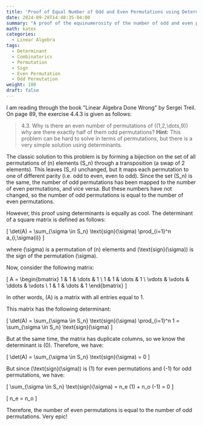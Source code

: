 ```yaml
---
title: 'Proof of Equal Number of Odd and Even Permutations using Determinants'
date: 2024-09-28T14:48:35-04:00
summary: "A proof of the equinumerosity of the number of odd and even permutations via determinants."
math: katex
categories:
  - Linear Algebra
tags:
  - Determinant
  - Combinatorics
  - Permutation
  - Sign
  - Even Permutation
  - Odd Permutation
weight: 100
draft: false
---
```


I am reading through the book "Linear Algebra Done Wrong" by Sergei Treil. On page 89, the exercise 4.4.3 is given as follows:

> 4.3. Why is there an even number of permutations of \((1,2,\dots,9)\) why are there exactly half of them odd permutations? **Hint:** This problem can be hard to solve in terms of permutations, but there is a very simple solution using determinants.

The classic solution to this problem is by forming a bijection on the set of all permutations of \(n\) elements \(S_n\) through a transposition (a swap of 2 elements). This leaves \(S_n\) unchanged, but it maps each permutation to one of different parity (i.e. odd to even, even to odd). Since the set \(S_n\) is the same, the number of odd permutations has been mapped to the number of even permutations, and vice versa. But these numbers have not changed, so the number of odd permutations is equal to the number of even permutations.

However, this proof using determinants is equally as cool. The determinant of a square matrix is defined as follows:

\[
\det(A) = \sum_{\sigma \in S_n} \text{sign}(\sigma) \prod_{i=1}^n a_{i,\sigma(i)}
\]

where \(\sigma\) is a permutation of \(n\) elements and \(\text{sign}(\sigma)\) is the sign of the permutation \(\sigma\).

Now, consider the following matrix:

\[
A = \begin{bmatrix}
1 & 1 & \dots & 1 \\
1 & 1 & \dots & 1 \\
\vdots & \vdots & \ddots & \vdots \\
1 & 1 & \dots & 1
\end{bmatrix}
\]

In other words, \(A\) is a matrix with all entries equal to 1.

This matrix has the following determinant:

\[
\det(A) = \sum_{\sigma \in S_n} \text{sign}(\sigma) \prod_{i=1}^n 1 = \sum_{\sigma \in S_n} \text{sign}(\sigma)
\]

But at the same time, the matrix has duplicate columns, so we know the determinant is \(0\). Therefore, we have:

\[
\det(A) = \sum_{\sigma \in S_n} \text{sign}(\sigma) = 0
\]

But since \(\text{sign}(\sigma)\) is \(1\) for even permutations and \(-1\) for odd permutations, we have:

\[
\sum_{\sigma \in S_n} \text{sign}(\sigma) = n_e (1) + n_o (-1) = 0
\]

\[
n_e = n_o
\]

Therefore, the number of even permutations is equal to the number of odd permutations. Very epic!